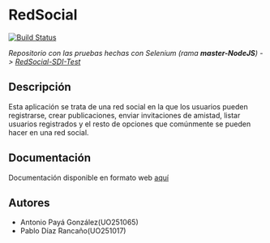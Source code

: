 # RedSocial
[![Build Status](https://travis-ci.com/antonioalfa22/RedSocial-NodeJS.svg?token=paxWmMD1E3zNeS1ssC5y&branch=master)](https://travis-ci.com/antonioalfa22/RedSocial-NodeJS)

*Repositorio con las pruebas hechas con Selenium (rama **master-NodeJS**) -> [RedSocial-SDI-Test](https://github.com/antonioalfa22/RedSocial-SDI-Test)*

## Descripción

Esta aplicación se trata de una red social en la que los usuarios pueden registrarse, crear publicaciones, enviar
invitaciones de amistad, listar usuarios registrados y el resto de opciones que comúnmente se pueden hacer en 
una red social.

## Documentación

Documentación disponible en formato web [aquí](https://course1718-e4a1.gitbook.io/redsocialsdi/)

## Autores

* Antonio Payá González(UO251065)
* Pablo Díaz Rancaño(UO251017)
